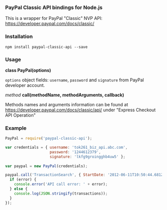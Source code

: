 
### PayPal Classic API bindings for Node.js

This is a wrapper for PayPal "Classic" NVP API: https://developer.paypal.com/docs/classic/

### Installation
```
npm install paypal-classic-api --save
```
### Usage
**class PayPal(options)**

`options` object fields: `username`, `password` and `signature` from PayPal developer account.

*method* **call(methodName, methodArguments, callback)**

Methods names and arguments information can be found at https://developer.paypal.com/docs/classic/api/ under "Express Checkout API Operation"

### Example
```javascript
PayPal = require('paypal-classic-api');

var credentials = { username: 'tok261_biz_api.abc.com',
                    password: '1244612379',
                    signature: 'lkfg9groingghb4uw5' };
                    
var paypal = new PayPal(credentials);

paypal.call('TransactionSearch', { StartDate: '2012-06-11T10:50:44.681Z' }, function (error, transactions) {
  if (error) {
    console.error('API call error: ' + error);
  } else {
    console.log(JSON.stringify(transactions));
  }
});

